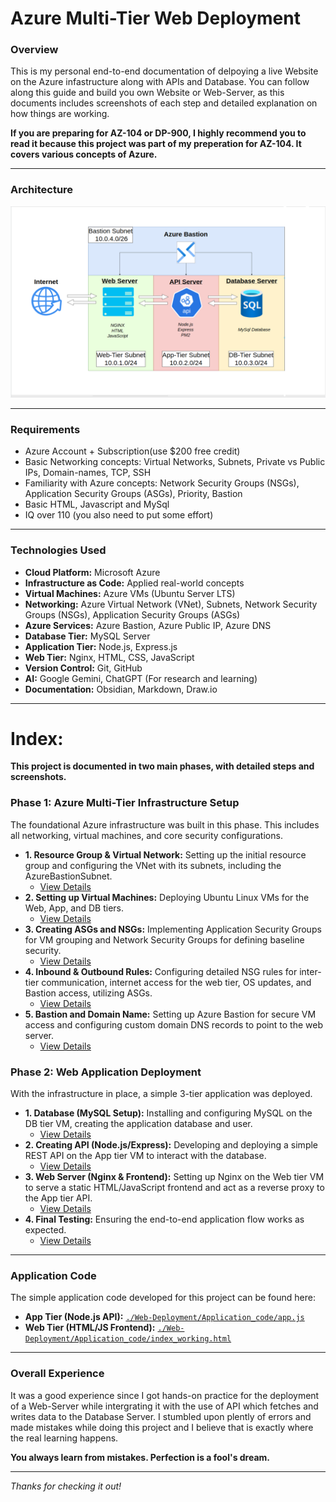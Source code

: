 # Azure Multi-Tier Web Deployment
### Overview

This is my personal end-to-end documentation of delpoying a live Website on the Azure infastructure along with APIs and Database. You can follow along this guide and build you own Website or Web-Server, as this documents includes screenshots of each step and detailed explanation on how things are working. 

**If you are preparing for AZ-104 or DP-900, I highly recommend you to read it because this project was part of my preperation for AZ-104. It covers various concepts of Azure.**

---
### Architecture

<p align="center">
  <img src="./Web-Deployment/screenshots/Phase-2.4-Final-test/Architecture.PNG" width="600">
</p>

---
### Requirements

- Azure Account + Subscription(use $200 free credit)
- Basic Networking concepts: Virtual Networks, Subnets, Private vs Public IPs, Domain-names, TCP, SSH
- Familiarity with Azure concepts: Network Security Groups (NSGs), Application Security Groups (ASGs), Priority, Bastion
- Basic HTML, Javascript and MySql
- IQ over 110 (you also need to put some effort)

---
### Technologies Used

* **Cloud Platform:** Microsoft Azure
* **Infrastructure as Code:** Applied real-world concepts
* **Virtual Machines:** Azure VMs (Ubuntu Server LTS)
* **Networking:** Azure Virtual Network (VNet), Subnets, Network Security Groups (NSGs), Application Security Groups (ASGs)
* **Azure Services:** Azure Bastion, Azure Public IP, Azure DNS
* **Database Tier:** MySQL Server
* **Application Tier:** Node.js, Express.js
* **Web Tier:** Nginx, HTML, CSS, JavaScript
* **Version Control:** Git, GitHub
* **AI:** Google Gemini, ChatGPT (For research and learning)
* **Documentation:** Obsidian, Markdown, Draw.io

---
# Index:
**This project is documented in two main phases, with detailed steps and screenshots.**

### Phase 1: Azure Multi-Tier Infrastructure Setup

The foundational Azure infrastructure was built in this phase. This includes all networking, virtual machines, and core security configurations.

* **1. Resource Group & Virtual Network:** Setting up the initial resource group and configuring the VNet with its subnets, including the AzureBastionSubnet.
    * [View Details](Azure_Multi-Tier_Infrastructure/1-%20Resouce-group%20&%20V-Net.md)
* **2. Setting up Virtual Machines:** Deploying Ubuntu Linux VMs for the Web, App, and DB tiers.
    * [View Details](./Azure_Multi-Tier_Infrastructure/2-%20Setting%20up%20Virtual-Machines.md)
* **3. Creating ASGs and NSGs:** Implementing Application Security Groups for VM grouping and Network Security Groups for defining baseline security.
    * [View Details](./Azure_Multi-Tier_Infrastructure/3-%20Creating%20ASGs%20and%20NSGs.md)
* **4. Inbound & Outbound Rules:** Configuring detailed NSG rules for inter-tier communication, internet access for the web tier, OS updates, and Bastion access, utilizing ASGs.
    * [View Details](./Azure_Multi-Tier_Infrastructure/4-%20Inbound%20&%20Outbound%20Rules.md)
* **5. Bastion and Domain Name:** Setting up Azure Bastion for secure VM access and configuring custom domain DNS records to point to the web server.
    * [View Details](./Azure_Multi-Tier_Infrastructure/5-%20Bastion%20and%20Domain-name.md)

### Phase 2: Web Application Deployment

With the infrastructure in place, a simple 3-tier application was deployed.

* **1. Database (MySQL Setup):** Installing and configuring MySQL on the DB tier VM, creating the application database and user.
    * [View Details](./Web-Deployment/1-%20Database(MySQL%20Setup).md)
* **2. Creating API (Node.js/Express):** Developing and deploying a simple REST API on the App tier VM to interact with the database.
    * [View Details](./Web-Deployment/2-%20Creating%20API.md)
* **3. Web Server (Nginx & Frontend):** Setting up Nginx on the Web tier VM to serve a static HTML/JavaScript frontend and act as a reverse proxy to the App tier API.
    * [View Details](./Web-Deployment/3-%20Web-Server.md)
* **4. Final Testing:** Ensuring the end-to-end application flow works as expected.
    * [View Details](./Web-Deployment/4-%20Final%20Test.md)


---
### Application Code

The simple application code developed for this project can be found here:
* **App Tier (Node.js API):** [`./Web-Deployment/Application_code/app.js`](./Web-Deployment/Application_code/app.js)
* **Web Tier (HTML/JS Frontend):** [`./Web-Deployment/Application_code/index_working.html`](index_working.html.md)

---
### Overall Experience

It was a good experience since I got hands-on practice for the deployment of a Web-Server while intergrating it with the use of API which fetches and writes data to the Database Server. I stumbled upon plently of errors and made mistakes while doing this project and I believe that is exactly where the real learning happens. 

**You always learn from mistakes. Perfection is a fool's dream.**

---
*Thanks for checking it out!*

